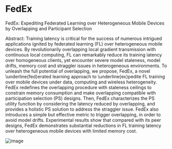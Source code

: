# FedEx
FedEx: Expediting Federated Learning over Heterogeneous Mobile Devices by Overlapping and Participant Selection

Abstract: Training latency is critical for the success of numerous intrigued applications ignited by federated learning (FL) over heterogeneous mobile devices. By revolutionarily overlapping local gradient transmission with continuous local computing, FL can remarkably reduce its training latency over homogeneous clients, yet encounter severe model staleness, model drifts, memory cost and straggler issues in heterogeneous environments. To unleash the full potential of overlapping, we propose, FedEx, a novel \underline{fed}erated learning approach to \underline{ex}pedite FL training over mobile devices under data, computing and wireless heterogeneity. FedEx redefines the overlapping procedure with staleness ceilings to constrain memory consumption and make overlapping compatible with participation selection (PS) designs. Then, FedEx characterizes the PS utility function by considering the latency reduced by overlapping, and provides a holistic PS solution to address the straggler issue. FedEx also introduces a simple but effective metric to trigger overlapping, in order to avoid model drifts. Experimental results show that compared with its peer designs, FedEx demonstrates substantial reductions in FL training latency over heterogeneous mobile devices with limited memory cost.

![image](https://github.com/user-attachments/assets/ee11158d-408e-4c1d-a09e-54aef11b1088)
